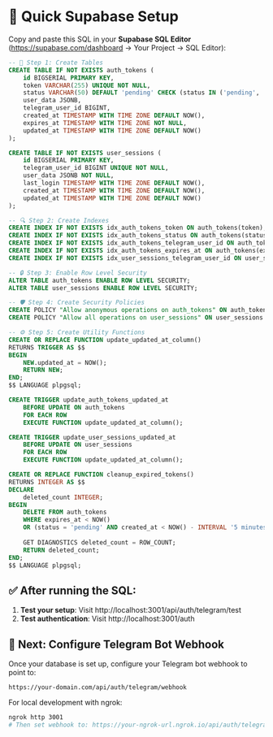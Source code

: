 # 🎯 Quick Supabase Setup

Copy and paste this SQL in your **Supabase SQL Editor** (https://supabase.com/dashboard → Your Project → SQL Editor):

```sql
-- 📝 Step 1: Create Tables
CREATE TABLE IF NOT EXISTS auth_tokens (
    id BIGSERIAL PRIMARY KEY,
    token VARCHAR(255) UNIQUE NOT NULL,
    status VARCHAR(50) DEFAULT 'pending' CHECK (status IN ('pending', 'success', 'expired', 'failed')),
    user_data JSONB,
    telegram_user_id BIGINT,
    created_at TIMESTAMP WITH TIME ZONE DEFAULT NOW(),
    expires_at TIMESTAMP WITH TIME ZONE NOT NULL,
    updated_at TIMESTAMP WITH TIME ZONE DEFAULT NOW()
);

CREATE TABLE IF NOT EXISTS user_sessions (
    id BIGSERIAL PRIMARY KEY,
    telegram_user_id BIGINT UNIQUE NOT NULL,
    user_data JSONB NOT NULL,
    last_login TIMESTAMP WITH TIME ZONE DEFAULT NOW(),
    created_at TIMESTAMP WITH TIME ZONE DEFAULT NOW(),
    updated_at TIMESTAMP WITH TIME ZONE DEFAULT NOW()
);

-- 🔍 Step 2: Create Indexes
CREATE INDEX IF NOT EXISTS idx_auth_tokens_token ON auth_tokens(token);
CREATE INDEX IF NOT EXISTS idx_auth_tokens_status ON auth_tokens(status);
CREATE INDEX IF NOT EXISTS idx_auth_tokens_telegram_user_id ON auth_tokens(telegram_user_id);
CREATE INDEX IF NOT EXISTS idx_auth_tokens_expires_at ON auth_tokens(expires_at);
CREATE INDEX IF NOT EXISTS idx_user_sessions_telegram_user_id ON user_sessions(telegram_user_id);

-- 🔒 Step 3: Enable Row Level Security
ALTER TABLE auth_tokens ENABLE ROW LEVEL SECURITY;
ALTER TABLE user_sessions ENABLE ROW LEVEL SECURITY;

-- 🛡️ Step 4: Create Security Policies
CREATE POLICY "Allow anonymous operations on auth_tokens" ON auth_tokens FOR ALL USING (true);
CREATE POLICY "Allow all operations on user_sessions" ON user_sessions FOR ALL USING (true);

-- ⚙️ Step 5: Create Utility Functions
CREATE OR REPLACE FUNCTION update_updated_at_column()
RETURNS TRIGGER AS $$
BEGIN
    NEW.updated_at = NOW();
    RETURN NEW;
END;
$$ LANGUAGE plpgsql;

CREATE TRIGGER update_auth_tokens_updated_at
    BEFORE UPDATE ON auth_tokens
    FOR EACH ROW
    EXECUTE FUNCTION update_updated_at_column();

CREATE TRIGGER update_user_sessions_updated_at
    BEFORE UPDATE ON user_sessions
    FOR EACH ROW
    EXECUTE FUNCTION update_updated_at_column();

CREATE OR REPLACE FUNCTION cleanup_expired_tokens()
RETURNS INTEGER AS $$
DECLARE
    deleted_count INTEGER;
BEGIN
    DELETE FROM auth_tokens 
    WHERE expires_at < NOW() 
    OR (status = 'pending' AND created_at < NOW() - INTERVAL '5 minutes');
    
    GET DIAGNOSTICS deleted_count = ROW_COUNT;
    RETURN deleted_count;
END;
$$ LANGUAGE plpgsql;
```

## ✅ After running the SQL:

1. **Test your setup**: Visit http://localhost:3001/api/auth/telegram/test
2. **Test authentication**: Visit http://localhost:3001/auth

## 🤖 Next: Configure Telegram Bot Webhook

Once your database is set up, configure your Telegram bot webhook to point to:
```
https://your-domain.com/api/auth/telegram/webhook
```

For local development with ngrok:
```bash
ngrok http 3001
# Then set webhook to: https://your-ngrok-url.ngrok.io/api/auth/telegram/webhook
```
